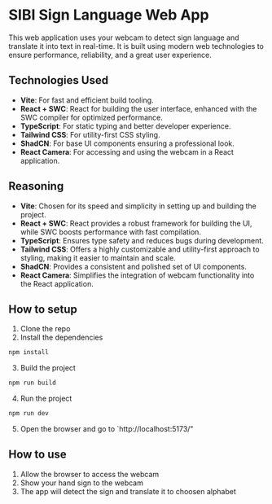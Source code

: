 # SIBI Sign Language Web App

This web application uses your webcam to detect sign language and translate it into text in real-time. It is built using modern web technologies to ensure performance, reliability, and a great user experience.

## Technologies Used

- **Vite**: For fast and efficient build tooling.
- **React + SWC**: React for building the user interface, enhanced with the SWC compiler for optimized performance.
- **TypeScript**: For static typing and better developer experience.
- **Tailwind CSS**: For utility-first CSS styling.
- **ShadCN**: For base UI components ensuring a professional look.
- **React Camera**: For accessing and using the webcam in a React application.

## Reasoning

- **Vite**: Chosen for its speed and simplicity in setting up and building the project.
- **React + SWC**: React provides a robust framework for building the UI, while SWC boosts performance with fast compilation.
- **TypeScript**: Ensures type safety and reduces bugs during development.
- **Tailwind CSS**: Offers a highly customizable and utility-first approach to styling, making it easier to maintain and scale.
- **ShadCN**: Provides a consistent and polished set of UI components.
- **React Camera**: Simplifies the integration of webcam functionality into the React application.

## How to setup

1. Clone the repo
2. Install the dependencies

```bash
npm install
```

3. Build the project

```bash
npm run build
```

4. Run the project

```bash
npm run dev
```

5. Open the browser and go to `http://localhost:5173/"

## How to use

1. Allow the browser to access the webcam
2. Show your hand sign to the webcam
3. The app will detect the sign and translate it to choosen alphabet
